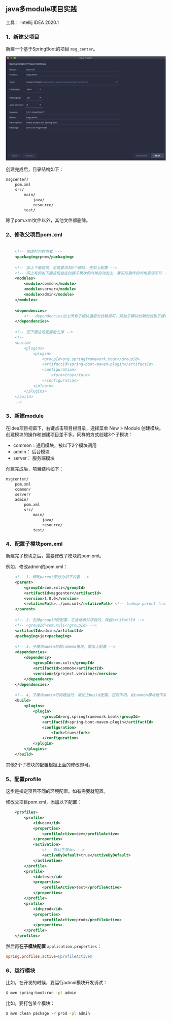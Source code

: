 ## java多module项目实践

工具： Intellij IDEA 2020.1

### 1、新建父项目

新建一个基于SpringBoot的项目 `msg_center`。

![](https://raw.githubusercontent.com/clixiang/notes/master/images/2020/idea-create-project-msgcenter.jpg)

创建完成后，目录结构如下：

```
msgcenter/
    pom.xml
    src/
        main/
            java/
            resource/
        test/
```

除了pom.xml文件以外，其他文件都删除。

### 2、修改父项目pom.xml

```xml
    
    <!-- 修改打包的方式 -->
    <packaging>pom</packaging>
    
    <!-- 加上下面这项，后面要添加3个模块，先加上配置 -->
    <!-- 网上有的说下面这段会在创建子模块的时候自动加上，我实际操作的时候发现不行 -->
    <modules>
        <module>common</module>
        <module>server</module>
        <module>admin</module>
    </modules>
    
    <dependencies>
        <!-- dependencies加上所有子模块通用的依赖即可，其他子模块依赖的放到子模块的pom.xml -->
    </dependencies>

    <!-- 把下面这段配置给去掉 -->
    <!--
    <build>
        <plugins>
            <plugin>
                <groupId>org.springframework.boot</groupId>
                <artifactId>spring-boot-maven-plugin</artifactId>
                <configuration>
                    <fork>true</fork>
                </configuration>
            </plugin>
        </plugins>
    </build>
    -->
```

### 3、新建module

在Idea项目视窗下，右键点击项目根目录，选择菜单 New > Module 创建模块。创建模块的操作和创建项目差不多。同样的方式创建3个子模块：

- common：通用模块，被以下2个模块调用
- admin： 后台模块
- server： 服务端模块

创建完成后，项目结构如下：

```
msgcenter/
    pom.xml
    common/
    server/
    admin/
        pom.xml
        src/
            main/
                java/
                resource/
            test/
```

### 4、配置子模块pom.xml

新建完子模块之后，需要修改子模块的pom.xml。

例如，修改admin的pom.xml：

```xml
    <!-- 1、修改parent部分为如下内容 -->
    <parent>
        <groupId>com.xxli</groupId>
        <artifactId>msgcenter</artifactId>
        <version>1.0.0</version>
        <relativePath>../pom.xml</relativePath> <!-- lookup parent from repository -->
    </parent>

    <!-- 2、去掉groupId的配置，它会继承父项目的，保留artifactId -->
    <!-- <groupId>com.xxli</groupId> -->
    <artifactId>admin</artifactId>
    <packaging>jar<packaging>
    
    <!-- 3、子模块admin依赖common模块，需加上配置 -->
    <dependencies>
        <dependency>
            <groupId>com.xxli</groupId>
            <artifactId>common</artifactId>
            <version>${project.version}</version>
        </dependency>
    </dependencies>

    <!-- 4、子模块admin可构建运行，需加上build配置，否则不用，如common模块就不需要加 -->
    <build>
        <plugins>
            <plugin>
                <groupId>org.springframework.boot</groupId>
                <artifactId>spring-boot-maven-plugin</artifactId>
                <configuration>
                    <fork>true</fork>
                </configuration>
            </plugin>
        </plugins>
    </build>
```

其他2个子模块的配置根据上面的修改即可。

### 5、配置profile

这步是指定项目不同的环境配置。如有需要就配置。

修改父项目pom.xml，添加以下配置：

```xml
    <profiles>
        <profile>
            <id>dev</id>
            <properties>
                <profileActive>dev</profileActive>
            </properties>
            <activation>
                <!-- 默认生效dev -->
                <activeByDefault>true</activeByDefault>
            </activation>
        </profile>
        <profile>
            <id>test</id>
            <properties>
                <profileActive>test</profileActive>
            </properties>
        </profile>
        <profile>
            <id>prod</id>
            <properties>
                <profileActive>prod</profileActive>
            </properties>
        </profile>
    </profiles>
```

然后再**在子模块配置** `application.properties`：

```ini
spring.profiles.active=@profileActive@
```

### 6、运行模块

比如，在开发的时候，要运行admin模块开发调试：

```bash
$ mvn spring-boot:run -pl admin
```

比如，要打包某个模块：

```bash
$ mvn clean package -P prod -pl admin
```

